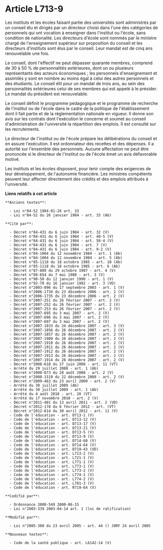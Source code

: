 # Article L713-9

Les instituts et les écoles faisant partie des universités sont administrés par un conseil élu et dirigés par un directeur
choisi dans l'une des catégories de personnels qui ont vocation à enseigner dans l'institut ou l'école, sans condition de
nationalité. Les directeurs d'école sont nommés par le ministre chargé de l'enseignement supérieur sur proposition du conseil
et les directeurs d'instituts sont élus par le conseil. Leur mandat est de cinq ans renouvelable une fois.

Le conseil, dont l'effectif ne peut dépasser quarante membres, comprend de 30 à 50 % de personnalités extérieures, dont un ou
plusieurs représentants des acteurs économiques ; les personnels d'enseignement et assimilés y sont en nombre au moins égal à
celui des autres personnels et des étudiants. Le conseil élit pour un mandat de trois ans, au sein des personnalités
extérieures celui de ses membres qui est appelé à le présider. Le mandat du président est renouvelable.

Le conseil définit le programme pédagogique et le programme de recherche de l'institut ou de l'école dans le cadre de la
politique de l'établissement dont il fait partie et de la réglementation nationale en vigueur. Il donne son avis sur les
contrats dont l'exécution le concerne et soumet au conseil d'administration de l'université la répartition des emplois. Il
est consulté sur les recrutements.

Le directeur de l'institut ou de l'école prépare les délibérations du conseil et en assure l'exécution. Il est ordonnateur
des recettes et des dépenses. Il a autorité sur l'ensemble des personnels. Aucune affectation ne peut être prononcée si le
directeur de l'institut ou de l'école émet un avis défavorable motivé.

Les instituts et les écoles disposent, pour tenir compte des exigences de leur développement, de l'autonomie financière. Les
ministres compétents peuvent leur affecter directement des crédits et des emplois attribués à l'université.

**Liens relatifs à cet article**

	**Anciens textes**:

	  - Loi n°84-52 1984-01-26 art. 33
	  - Loi n°84-52 du 26 janvier 1984 - art. 33 (Ab)

	**Cité par**:

	  - Décret n°84-431 du 6 juin 1984 - art. 32 (V)
	  - Décret n°84-431 du 6 juin 1984 - art. 40-5 (V)
	  - Décret n°84-431 du 6 juin 1984 - art. 58-4 (V)
	  - Décret n°84-431 du 6 juin 1984 - art. 7 (V)
	  - Décret n°84-431 du 6 juin 1984 - art. 9-2 (V)
	  - Décret n°84-1004 du 12 novembre 1984 - art. 1 (Ab)
	  - Décret n°84-1004 du 12 novembre 1984 - art. 5 (Ab)
	  - Décret n°85-1118 du 18 octobre 1985 - art. 10 (Ab)
	  - Décret n°85-1118 du 18 octobre 1985 - art. 6 (Ab)
	  - Décret n°87-889 du 29 octobre 1987 - art. 4 (V)
	  - Décret n°88-654 du 7 mai 1988 - art. 3 (V)
	  - Décret n°90-50 du 12 janvier 1990 - art. 1 (V)
	  - Décret n°92-70 du 16 janvier 1992 - art. 3 (VD)
	  - Décret n°2003-896 du 17 septembre 2003 - art. 1 (V)
	  - Décret n°2006-1734 du 23 décembre 2006 - art. 2 (V)
	  - Décret n°2006-1735 du 23 décembre 2006 - art. 2 (V)
	  - Décret n°2007-251 du 26 février 2007 - art. 2 (V)
	  - Décret n°2007-252 du 26 février 2007 - art. 2 (V)
	  - Décret n°2007-253 du 26 février 2007 - art. 2 (V)
	  - Décret n°2007-695 du 3 mai 2007 - art. 2 (V)
	  - Décret n°2007-696 du 3 mai 2007 - art. 2 (V)
	  - Décret n°2007-697 du 3 mai 2007 - art. 2 (V)
	  - Décret n°2007-1833 du 24 décembre 2007 - art. 3 (V)
	  - Décret n°2007-1856 du 26 décembre 2007 - art. 2 (V)
	  - Décret n°2007-1857 du 26 décembre 2007 - art. 2 (V)
	  - Décret n°2007-1909 du 26 décembre 2007 - art. 2 (V)
	  - Décret n°2007-1910 du 26 décembre 2007 - art. 2 (V)
	  - Décret n°2007-1911 du 26 décembre 2007 - art. 2 (V)
	  - Décret n°2007-1912 du 26 décembre 2007 - art. 2 (V)
	  - Décret n°2007-1913 du 26 décembre 2007 - art. 2 (V)
	  - Décret n°2007-1914 du 26 décembre 2007 - art. 2 (V)
	  - Décret n°2008-618 du 27 juin 2008 - art. 11 (VT)
	  - Arrêté du 29 juillet 2008 - art. 1 (Ab)
	  - Décret n°2008-873 du 28 août 2008 - art. 2 (V)
	  - Décret n°2008-1519 du 22 décembre 2008 - art. 2 (V)
	  - Décret n°2009-463 du 23 avril 2009 - art. 2 (V)
	  - Arrêté du 30 juillet 2009 (Ab)
	  - Arrêté du 30 juillet 2009 - art. 1 (Ab)
	  - Arrêté du 4 août 2010 - art. 20 (VT)
	  - Arrêté du 17 novembre 2010 - art. 2 (V)
	  - Décret n°2011-401 du 13 avril 2011 - art. 2 (VD)
	  - Décret n°2012-178 du 6 février 2012 - art. (VT)
	  - Décret n°2012-614 du 30 avril 2012 - art. 11 (V)
	  - Code de l'éducation - art. D713-1 (V)
	  - Code de l'éducation - art. D713-12 (V)
	  - Code de l'éducation - art. D713-17 (V)
	  - Code de l'éducation - art. D713-21 (V)
	  - Code de l'éducation - art. D713-5 (V)
	  - Code de l'éducation - art. D713-9 (V)
	  - Code de l'éducation - art. D714-60 (V)
	  - Code de l'éducation - art. D714-64 (V)
	  - Code de l'éducation - art. D719-43 (VD)
	  - Code de l'éducation - art. L713-2 (V)
	  - Code de l'éducation - art. L721-1 (V)
	  - Code de l'éducation - art. L771-1 (V)
	  - Code de l'éducation - art. L773-1 (V)
	  - Code de l'éducation - art. L773-2 (V)
	  - Code de l'éducation - art. L774-1 (V)
	  - Code de l'éducation - art. L774-2 (V)
	  - Code de l'éducation - art. L781-3 (V)
	  - Code de l'éducation - art. R719-64 (V)

	**Codifié par**:

	  - Ordonnance 2000-549 2000-06-15
	  - Loi n°2003-339 2003-04-14 art. 1 (loi de ratification)

	**Modifié par**:

	  - Loi n°2005-380 du 23 avril 2005 - art. 44 () JORF 24 avril 2005

	**Nouveaux textes**:

	  - Code de la santé publique - art. L6142-14 (V)
